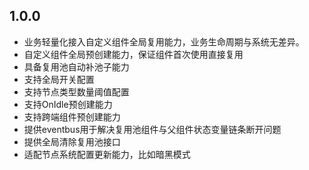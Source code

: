 ## 1.0.0
- 业务轻量化接入自定义组件全局复用能力，业务生命周期与系统无差异。
- 自定义组件全局预创建能力，保证组件首次使用直接复用
- 具备复用池自动补池子能力
- 支持全局开关配置
- 支持节点类型数量阈值配置
- 支持OnIdle预创建能力
- 支持跨端组件预创建能力
- 提供eventbus用于解决复用池组件与父组件状态变量链条断开问题
- 提供全局清除复用池接口
- 适配节点系统配置更新能力，比如暗黑模式